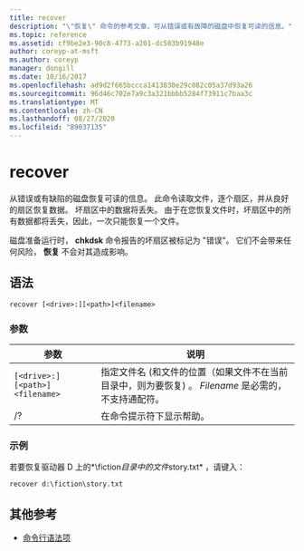 ```yaml
---
title: recover
description: "\"恢复\" 命令的参考文章，可从错误或有故障的磁盘中恢复可读的信息。"
ms.topic: reference
ms.assetid: cf9be2e3-90c8-4773-a201-dc503b91948e
author: coreyp-at-msft
ms.author: coreyp
manager: dongill
ms.date: 10/16/2017
ms.openlocfilehash: ad9d2f665bccca1413830e29c082c05a37d93a26
ms.sourcegitcommit: 96d46c702e7a9c3a321bbbb5284f73911c7baa3c
ms.translationtype: MT
ms.contentlocale: zh-CN
ms.lasthandoff: 08/27/2020
ms.locfileid: "89037135"
---
```

# <a name="recover"></a>recover

从错误或有缺陷的磁盘恢复可读的信息。 此命令读取文件，逐个扇区，并从良好的扇区恢复数据。 坏扇区中的数据将丢失。 由于在您恢复文件时，坏扇区中的所有数据都将丢失，因此，一次只能恢复一个文件。

磁盘准备运行时， **chkdsk** 命令报告的坏扇区被标记为 "错误"。 它们不会带来任何风险， **恢复** 不会对其造成影响。

## <a name="syntax"></a>语法

```
recover [<drive>:][<path>]<filename>
```

### <a name="parameters"></a>参数

| 参数 | 说明 |
|--|--|
| `[<drive>:][<path>]<filename>` | 指定文件名 (和文件的位置（如果文件不在当前目录中，则为要恢复) 。 *Filename* 是必需的，不支持通配符。 |
| /? | 在命令提示符下显示帮助。 |

### <a name="examples"></a>示例

若要恢复驱动器 D 上的*\fiction*目录中的文件*story.txt* ，请键入：

```
recover d:\fiction\story.txt
```

## <a name="additional-references"></a>其他参考

- [命令行语法项](command-line-syntax-key.md)
